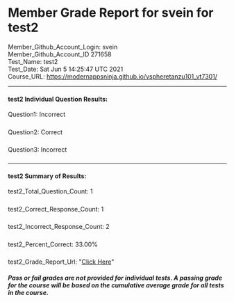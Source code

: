 # Member Grade Report for svein for test2  
   
Member_Github_Account_Login: svein  
Member_Github_Account_ID 271658  
Test_Name: test2  
Test_Date: Sat Jun  5 14:25:47 UTC 2021  
Course_URL: https://modernappsninja.github.io/vspheretanzu101_vt7301/  
   
---  
#### test2 Individual Question Results:  
Question1: Incorrect  
#####  
Question2: Correct  
#####  
Question3: Incorrect  
#####  
---  
#### test2 Summary of Results:  
test2_Total_Question_Count: 1  
#####  
test2_Correct_Response_Count: 1  
#####  
test2_Incorrect_Response_Count: 2  
#####  
test2_Percent_Correct: 33.00%  
#####  
test2_Grade_Report_Url: "[Click Here](https://github.com/modernappsninjas/svein/blob/main/static/userdata/courses/vspheretanzu101_vt7301/grade_report.pr500.test2.md)"
##### Pass or fail grades are not provided for individual tests. A passing grade for the course will be based on the cumulative average grade for all tests in the course.  
